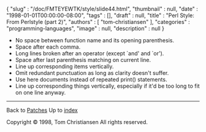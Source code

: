 {
   "slug" : "/doc/FMTEYEWTK/style/slide44.html",
   "thumbnail" : null,
   "date" : "1998-01-01T00:00:00-08:00",
   "tags" : [],
   "draft" : null,
   "title" : "Perl Style: From Perlstyle (part 2)",
   "authors" : [
      "tom-christiansen"
   ],
   "categories" : "programming-languages",
   "image" : null,
   "description" : null
}


-   No space between function name and its opening parenthesis.
-   Space after each comma.
-   Long lines broken after an operator (except \`and' and \`or').
-   Space after last parenthesis matching on current line.
-   Line up corresponding items vertically.
-   Omit redundant punctuation as long as clarity doesn't suffer.
-   Use here documents instead of repeated print() statements.
-   Line up corresponding things vertically, especially if it'd be too long to fit on one line anyway.

------------------------------------------------------------------------

Back to [Patches](/doc/FMTEYEWTK/style/slide42.html)
Up to [index](/doc/FMTEYEWTK/style/slide-index.html)

Copyright © 1998, Tom Christiansen
All rights reserved.
